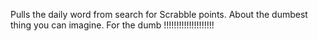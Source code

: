 Pulls the daily word from search for Scrabble points. About the dumbest thing you can imagine. For the dumb !!!!!!!!!!!!!!!!!!!!
